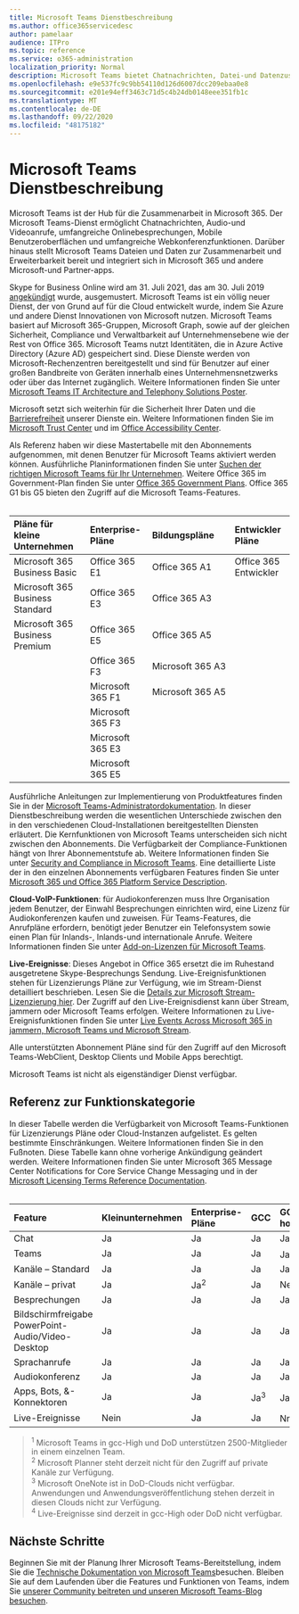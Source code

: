 ```yaml
---
title: Microsoft Teams Dienstbeschreibung
ms.author: office365servicedesc
author: pamelaar
audience: ITPro
ms.topic: reference
ms.service: o365-administration
localization_priority: Normal
description: Microsoft Teams bietet Chatnachrichten, Datei-und Datenzusammenarbeit, Audio-und Videoanrufe, umfangreiche Onlinebesprechungen, Mobile Benutzeroberflächen und umfangreiche Webkonferenzfunktionen.
ms.openlocfilehash: e9e537fc9c9bb54110d126d6007dcc209ebaa0e8
ms.sourcegitcommit: e201e94eff3463c71d5c4b24db0148eee351fb1c
ms.translationtype: MT
ms.contentlocale: de-DE
ms.lasthandoff: 09/22/2020
ms.locfileid: "48175182"
---
```

# <a name="microsoft-teams-service-description"></a>Microsoft Teams Dienstbeschreibung

Microsoft Teams ist der Hub für die Zusammenarbeit in Microsoft 365. Der Microsoft Teams-Dienst ermöglicht Chatnachrichten, Audio-und Videoanrufe, umfangreiche Onlinebesprechungen, Mobile Benutzeroberflächen und umfangreiche Webkonferenzfunktionen. Darüber hinaus stellt Microsoft Teams Dateien und Daten zur Zusammenarbeit und Erweiterbarkeit bereit und integriert sich in Microsoft 365 und andere Microsoft-und Partner-apps.

Skype for Business Online wird am 31. Juli 2021, das am 30. Juli 2019 [angekündigt](https://techcommunity.microsoft.com/t5/Microsoft-Teams-Blog/Skype-for-Business-Online-to-Be-Retired-in-2021/ba-p/777833) wurde, ausgemustert. Microsoft Teams ist ein völlig neuer Dienst, der von Grund auf für die Cloud entwickelt wurde, indem Sie Azure und andere Dienst Innovationen von Microsoft nutzen. Microsoft Teams basiert auf Microsoft 365-Gruppen, Microsoft Graph, sowie auf der gleichen Sicherheit, Compliance und Verwaltbarkeit auf Unternehmensebene wie der Rest von Office 365. Microsoft Teams nutzt Identitäten, die in Azure Active Directory (Azure AD) gespeichert sind. Diese Dienste werden von Microsoft-Rechenzentren bereitgestellt und sind für Benutzer auf einer großen Bandbreite von Geräten innerhalb eines Unternehmensnetzwerks oder über das Internet zugänglich. Weitere Informationen finden Sie unter [Microsoft Teams IT Architecture and Telephony Solutions Poster](https://docs.microsoft.com/microsoftteams/teams-architecture-solutions-posters).

Microsoft setzt sich weiterhin für die Sicherheit Ihrer Daten und die [Barrierefreiheit](https://www.microsoft.com/trust-center/compliance/accessibility) unserer Dienste ein. Weitere Informationen finden Sie im [Microsoft Trust Center](https://www.microsoft.com/trust-center) und im [Office Accessibility Center](https://support.office.com/article/Office-Accessibility-Center-Resources-for-people-with-disabilities-ecab0fcf-d143-4fe8-a2ff-6cd596bddc6d).

Als Referenz haben wir diese Mastertabelle mit den Abonnements aufgenommen, mit denen Benutzer für Microsoft Teams aktiviert werden können. Ausführliche Planinformationen finden Sie unter [Suchen der richtigen Microsoft Teams für Ihr Unternehmen](https://www.microsoft.com/microsoft-365/microsoft-teams/compare-microsoft-teams-options?rtc=1). Weitere Office 365 im Government-Plan finden Sie unter [Office 365 Government Plans](https://www.microsoft.com/microsoft-365/government/compare-office-365-government-plans). Office 365 G1 bis G5 bieten den Zugriff auf die Microsoft Teams-Features.<br><br>

| Pläne für kleine Unternehmen | Enterprise-Pläne | Bildungspläne | Entwickler Pläne |
|:-----|:-----|:-----|:-----|
|Microsoft 365 Business Basic <br/> |Office 365 E1 <br/> |Office 365 A1 <br/> |Office 365 Entwickler <br/> |
|Microsoft 365 Business Standard <br/> |Office 365 E3 <br/> |Office 365 A3 <br/>|   <br/> |
|Microsoft 365 Business Premium <br/> | Office 365 E5<br/> |Office 365 A5 <br/>  |  <br/> |
|  <br/> |Office 365 F3 <br/> |  Microsoft 365 A3<br/> |  <br/> |
|  <br/> |Microsoft 365 F1 <br/> |  Microsoft 365 A5<br/> |  <br/> |
|  <br/> |Microsoft 365 F3 <br/> |  <br/> |  <br/> |
|  <br/> |Microsoft 365 E3 <br/> |  <br/> |  <br/> |
|  <br/> |Microsoft 365 E5 <br/> |  <br/> |  <br/> |

Ausführliche Anleitungen zur Implementierung von Produktfeatures finden Sie in der [Microsoft Teams-Administratordokumentation](https://docs.microsoft.com/MicrosoftTeams). In dieser Dienstbeschreibung werden die wesentlichen Unterschiede zwischen den in den verschiedenen Cloud-Installationen bereitgestellten Diensten erläutert. Die Kernfunktionen von Microsoft Teams unterscheiden sich nicht zwischen den Abonnements. Die Verfügbarkeit der Compliance-Funktionen hängt von Ihrer Abonnementstufe ab. Weitere Informationen finden Sie unter [Security and Compliance in Microsoft Teams](https://docs.microsoft.com/microsoftteams/security-compliance-overview). Eine detaillierte Liste der in den einzelnen Abonnements verfügbaren Features finden Sie unter [Microsoft 365 und Office 365 Platform Service Description](https://docs.microsoft.com/office365/servicedescriptions/office-365-platform-service-description/office-365-platform-service-description).

**Cloud-VoIP-Funktionen**: für Audiokonferenzen muss Ihre Organisation jedem Benutzer, der Einwahl Besprechungen einrichten wird, eine Lizenz für Audiokonferenzen kaufen und zuweisen. Für Teams-Features, die Anrufpläne erfordern, benötigt jeder Benutzer ein Telefonsystem sowie einen Plan für Inlands-, Inlands-und internationale Anrufe. Weitere Informationen finden Sie unter [Add-on-Lizenzen für Microsoft Teams](https://docs.microsoft.com/microsoftteams/teams-add-on-licensing/microsoft-teams-add-on-licensing).

**Live-Ereignisse**: Dieses Angebot in Office 365 ersetzt die im Ruhestand ausgetretene Skype-Besprechungs Sendung. Live-Ereignisfunktionen stehen für Lizenzierungs Pläne zur Verfügung, wie im Stream-Dienst detailliert beschrieben. Lesen Sie die [Details zur Microsoft Stream-Lizenzierung hier](https://docs.microsoft.com/stream/license-overview). Der Zugriff auf den Live-Ereignisdienst kann über Stream, jammern oder Microsoft Teams erfolgen. Weitere Informationen zu Live-Ereignisfunktionen finden Sie unter [Live Events Across Microsoft 365 in jammern, Microsoft Teams und Microsoft Stream](https://docs.microsoft.com/stream/live-event-m365).

Alle unterstützten Abonnement Pläne sind für den Zugriff auf den Microsoft Teams-WebClient, Desktop Clients und Mobile Apps berechtigt.

Microsoft Teams ist nicht als eigenständiger Dienst verfügbar.

## <a name="feature-category-reference"></a>Referenz zur Funktionskategorie 

In dieser Tabelle werden die Verfügbarkeit von Microsoft Teams-Funktionen für Lizenzierungs Pläne oder Cloud-Instanzen aufgelistet. Es gelten bestimmte Einschränkungen. Weitere Informationen finden Sie in den Fußnoten. Diese Tabelle kann ohne vorherige Ankündigung geändert werden. Weitere Informationen finden Sie unter Microsoft 365 Message Center Notifications for Core Service Change Messaging und in der [Microsoft Licensing Terms Reference Documentation](https://www.microsoft.com/licensing/product-licensing/products).<br><br>

| Feature | Kleinunternehmen | Enterprise-Pläne | GCC | GCC-hoch | DOD | Schulung und Weiterbildung |
|:-----|:-----|:-----|:-----|:-----|:-----|:-----|
|Chat  <br/> |Ja  <br/> |Ja  <br/> |Ja  <br/> |Ja  <br/> |Ja  <br/> |Ja  <br/> |
|Teams  <br/> |Ja <br/> |Ja <br/> |Ja <br/> |Ja<sup>1</sup>  <br/> |Ja<sup>1</sup>  <br/> |Ja  <br/> |
|Kanäle – Standard  <br/> |Ja  <br/> |Ja  <br/> |Ja  <br/> |Ja  <br/> |Ja  <br/> |Ja  <br/> |
|Kanäle – privat  <br/> |Ja  <br/> |Ja<sup>2</sup>  <br/> |Ja <br/> |Nein  <br/> |Nein <br/> |Ja  <br/> |
|Besprechungen  <br/> |Ja  <br/> |Ja  <br/> |Ja  <br/> |Ja  <br/> |Ja  <br/> |Ja  <br/> |
|Bildschirmfreigabe PowerPoint-Audio/Video-Desktop <br/> |Ja  <br/> |Ja  <br/> |Ja  <br/> |Ja  <br/> |Ja  <br/> |Ja  <br/> |
|Sprachanrufe  <br/> |Ja  <br/> |Ja  <br/> |Ja  <br/> |Ja  <br/> |Ja  <br/> |Ja  <br/> |
|Audiokonferenz  <br/> |Ja  <br/> |Ja  <br/> |Ja  <br/> |Ja  <br/> |Ja  <br/> |Ja  <br/> |
|Apps, Bots, &-Konnektoren  <br/> |Ja  <br/> |Ja  <br/> |Ja<sup>3</sup>  <br/> |Ja<sup>3</sup>  <br/> |Ja<sup>3</sup>  <br/> |Ja  <br/> |
|Live-Ereignisse  <br/> |Nein  <br/> |Ja  <br/> |Ja  <br/> |Nr.<sup>4</sup>  <br/> |Nr.<sup>4</sup>  <br/> |Ja  <br/> |

> <sup>1</sup>  Microsoft Teams in gcc-High und DoD unterstützen 2500-Mitglieder in einem einzelnen Team.<br/>
> <sup>2</sup> Microsoft Planner steht derzeit nicht für den Zugriff auf private Kanäle zur Verfügung.<br/>
> <sup>3</sup> Microsoft OneNote ist in DoD-Clouds nicht verfügbar. Anwendungen und Anwendungsveröffentlichung stehen derzeit in diesen Clouds nicht zur Verfügung.<br/>
> <sup>4</sup> Live-Ereignisse sind derzeit in gcc-High oder DoD nicht verfügbar.<br/>

## <a name="next-steps"></a>Nächste Schritte

Beginnen Sie mit der Planung Ihrer Microsoft Teams-Bereitstellung, indem Sie die [Technische Dokumentation von Microsoft Teams](https://aka.ms/SuccessWithTeams)besuchen. Bleiben Sie auf dem Laufenden über die Features und Funktionen von Teams, indem Sie [unserer Community beitreten und unseren Microsoft Teams-Blog besuchen](https://aka.ms/TeamsBlog).
